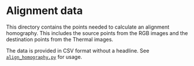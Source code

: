 # Alignment data

This directory contains the points needed to calculate an alignment homography.
This includes the source points from the RGB images and the destination points 
from the Thermal images.

The data is provided in CSV format without a headline.
See [`align_homography.py`](/scripts/alignment/align_homography.py) for usage.
